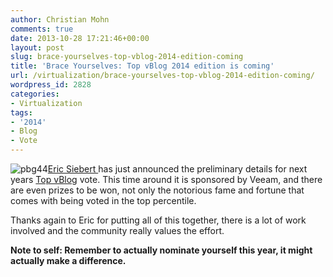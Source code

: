 ```yaml
---
author: Christian Mohn
comments: true
date: 2013-10-28 17:21:46+00:00
layout: post
slug: brace-yourselves-top-vblog-2014-edition-coming
title: 'Brace Yourselves: Top vBlog 2014 edition is coming'
url: /virtualization/brace-yourselves-top-vblog-2014-edition-coming/
wordpress_id: 2828
categories:
- Virtualization
tags:
- '2014'
- Blog
- Vote
---
```


![pbg44](http://vninja.net/wordpress/wp-content/uploads/2013/10/pbg44-300x225.jpg)[Eric Siebert ](https://twitter.com/ericsiebert)has just announced the preliminary details for next years [Top vBlog](http://vsphere-land.com/news/coming-soon-top-vblog-2014-edition.html) vote. This time around it is sponsored by Veeam, and there are even prizes to be won, not only the notorious fame and fortune that comes with being voted in the top percentile.

Thanks again to Eric for putting all of this together, there is a lot of work involved and the community really values the effort.

**Note to self: Remember to actually nominate yourself this year, it might actually make a difference.**
